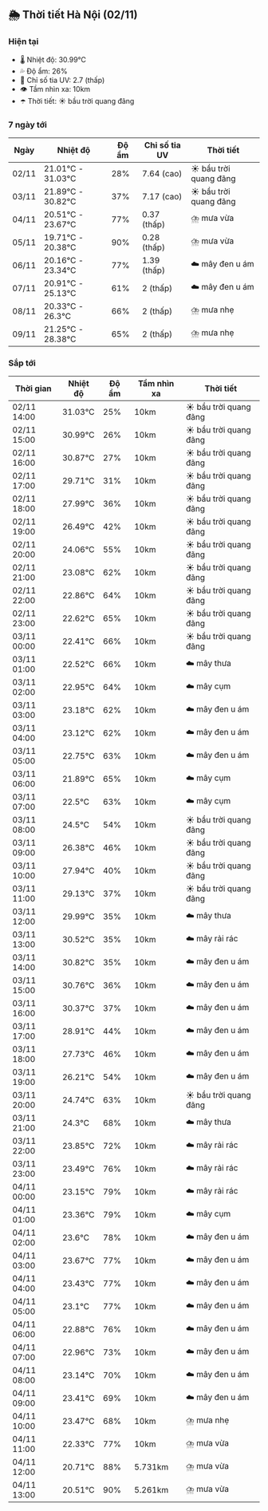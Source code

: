 ## 🌦️ Thời tiết Hà Nội (02/11)

### Hiện tại

- 🌡️ Nhiệt độ: 30.99℃
- 💦 Độ ẩm: 26%
- 🌟 Chỉ số tia UV: 2.7 (thấp)
- 👁️ Tầm nhìn xa: 10km
- ☂️ Thời tiết: ☀️ bầu trời quang đãng

### 7 ngày tới

| Ngày | Nhiệt độ | Độ ẩm | Chỉ số tia UV | Thời tiết |
| --- | --- | --- | --- | --- |
| 02/11 | 21.01℃ - 31.03℃ | 28% | 7.64 (cao) | ☀️ bầu trời quang đãng |
| 03/11 | 21.89℃ - 30.82℃ | 37% | 7.17 (cao) | ☀️ bầu trời quang đãng |
| 04/11 | 20.51℃ - 23.67℃ | 77% | 0.37 (thấp) | ⛈️ mưa vừa |
| 05/11 | 19.71℃ - 20.38℃ | 90% | 0.28 (thấp) | ⛈️ mưa vừa |
| 06/11 | 20.16℃ - 23.34℃ | 77% | 1.39 (thấp) | ☁️ mây đen u ám |
| 07/11 | 20.91℃ - 25.13℃ | 61% | 2 (thấp) | ☁️ mây đen u ám |
| 08/11 | 20.33℃ - 26.3℃ | 66% | 2 (thấp) | ⛈️ mưa nhẹ |
| 09/11 | 21.25℃ - 28.38℃ | 65% | 2 (thấp) | ⛈️ mưa nhẹ |

### Sắp tới

| Thời gian | Nhiệt độ | Độ ẩm | Tầm nhìn xa | Thời tiết |
| --- | --- | --- | --- | --- |
| 02/11 14:00 | 31.03℃ | 25% | 10km | ☀️ bầu trời quang đãng |
| 02/11 15:00 | 30.99℃ | 26% | 10km | ☀️ bầu trời quang đãng |
| 02/11 16:00 | 30.87℃ | 27% | 10km | ☀️ bầu trời quang đãng |
| 02/11 17:00 | 29.71℃ | 31% | 10km | ☀️ bầu trời quang đãng |
| 02/11 18:00 | 27.99℃ | 36% | 10km | ☀️ bầu trời quang đãng |
| 02/11 19:00 | 26.49℃ | 42% | 10km | ☀️ bầu trời quang đãng |
| 02/11 20:00 | 24.06℃ | 55% | 10km | ☀️ bầu trời quang đãng |
| 02/11 21:00 | 23.08℃ | 62% | 10km | ☀️ bầu trời quang đãng |
| 02/11 22:00 | 22.86℃ | 64% | 10km | ☀️ bầu trời quang đãng |
| 02/11 23:00 | 22.62℃ | 65% | 10km | ☀️ bầu trời quang đãng |
| 03/11 00:00 | 22.41℃ | 66% | 10km | ☀️ bầu trời quang đãng |
| 03/11 01:00 | 22.52℃ | 66% | 10km | ☁️ mây thưa |
| 03/11 02:00 | 22.95℃ | 64% | 10km | ☁️ mây cụm |
| 03/11 03:00 | 23.18℃ | 62% | 10km | ☁️ mây đen u ám |
| 03/11 04:00 | 23.12℃ | 62% | 10km | ☁️ mây đen u ám |
| 03/11 05:00 | 22.75℃ | 63% | 10km | ☁️ mây đen u ám |
| 03/11 06:00 | 21.89℃ | 65% | 10km | ☁️ mây cụm |
| 03/11 07:00 | 22.5℃ | 63% | 10km | ☁️ mây cụm |
| 03/11 08:00 | 24.5℃ | 54% | 10km | ☀️ bầu trời quang đãng |
| 03/11 09:00 | 26.38℃ | 46% | 10km | ☀️ bầu trời quang đãng |
| 03/11 10:00 | 27.94℃ | 40% | 10km | ☀️ bầu trời quang đãng |
| 03/11 11:00 | 29.13℃ | 37% | 10km | ☀️ bầu trời quang đãng |
| 03/11 12:00 | 29.99℃ | 35% | 10km | ☁️ mây thưa |
| 03/11 13:00 | 30.52℃ | 35% | 10km | ☁️ mây rải rác |
| 03/11 14:00 | 30.82℃ | 35% | 10km | ☁️ mây đen u ám |
| 03/11 15:00 | 30.76℃ | 36% | 10km | ☁️ mây đen u ám |
| 03/11 16:00 | 30.37℃ | 37% | 10km | ☁️ mây đen u ám |
| 03/11 17:00 | 28.91℃ | 44% | 10km | ☁️ mây đen u ám |
| 03/11 18:00 | 27.73℃ | 46% | 10km | ☁️ mây đen u ám |
| 03/11 19:00 | 26.21℃ | 54% | 10km | ☁️ mây đen u ám |
| 03/11 20:00 | 24.74℃ | 63% | 10km | ☀️ bầu trời quang đãng |
| 03/11 21:00 | 24.3℃ | 68% | 10km | ☁️ mây thưa |
| 03/11 22:00 | 23.85℃ | 72% | 10km | ☁️ mây rải rác |
| 03/11 23:00 | 23.49℃ | 76% | 10km | ☁️ mây rải rác |
| 04/11 00:00 | 23.15℃ | 79% | 10km | ☁️ mây rải rác |
| 04/11 01:00 | 23.36℃ | 79% | 10km | ☁️ mây cụm |
| 04/11 02:00 | 23.6℃ | 78% | 10km | ☁️ mây đen u ám |
| 04/11 03:00 | 23.67℃ | 77% | 10km | ☁️ mây đen u ám |
| 04/11 04:00 | 23.43℃ | 77% | 10km | ☁️ mây đen u ám |
| 04/11 05:00 | 23.1℃ | 77% | 10km | ☁️ mây đen u ám |
| 04/11 06:00 | 22.88℃ | 76% | 10km | ☁️ mây đen u ám |
| 04/11 07:00 | 22.96℃ | 73% | 10km | ☁️ mây đen u ám |
| 04/11 08:00 | 23.14℃ | 70% | 10km | ☁️ mây đen u ám |
| 04/11 09:00 | 23.41℃ | 69% | 10km | ☁️ mây đen u ám |
| 04/11 10:00 | 23.47℃ | 68% | 10km | ⛈️ mưa nhẹ |
| 04/11 11:00 | 22.33℃ | 77% | 10km | ⛈️ mưa vừa |
| 04/11 12:00 | 20.71℃ | 88% | 5.731km | ⛈️ mưa vừa |
| 04/11 13:00 | 20.51℃ | 90% | 5.261km | ⛈️ mưa vừa |
